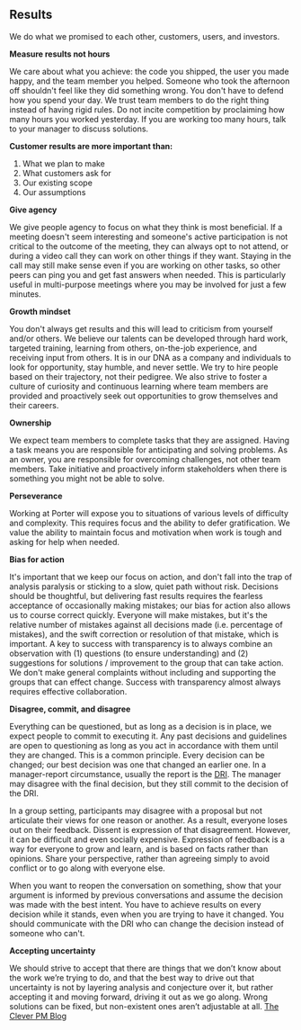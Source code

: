 ## Results

We do what we promised to each other, customers, users, and investors.

**Measure results not hours**

We care about what you achieve: the code you shipped, the user you made happy, and the team member you helped. Someone who took the afternoon off shouldn't feel like they did something wrong. You don't have to defend how you spend your day. We trust team members to do the right thing instead of having rigid rules. Do not incite competition by proclaiming how many hours you worked yesterday. If you are working too many hours, talk to your manager to discuss solutions.

**Customer results are more important than:**

1. What we plan to make
2. What customers ask for
3. Our existing scope
4. Our assumptions

**Give agency**

We give people agency to focus on what they think is most beneficial. If a meeting doesn't seem interesting and someone's active participation is not critical to the outcome of the meeting, they can always opt to not attend, or during a video call they can work on other things if they want. Staying in the call may still make sense even if you are working on other tasks, so other peers can ping you and get fast answers when needed. This is particularly useful in multi-purpose meetings where you may be involved for just a few minutes.

**Growth mindset**

You don't always get results and this will lead to criticism from yourself and/or others. We believe our talents can be developed through hard work, targeted training, learning from others, on-the-job experience, and receiving input from others. It is in our DNA as a company and individuals to look for opportunity, stay humble, and never settle. We try to hire people based on their trajectory, not their pedigree. We also strive to foster a culture of curiosity and continuous learning where team members are provided and proactively seek out opportunities to grow themselves and their careers.

**Ownership**

We expect team members to complete tasks that they are assigned. Having a task means you are responsible for anticipating and solving problems. As an owner, you are responsible for overcoming challenges, not other team members. Take initiative and proactively inform stakeholders when there is something you might not be able to solve.

**Perseverance**

Working at Porter will expose you to situations of various levels of difficulty and complexity. This requires focus and the ability to defer gratification. We value the ability to maintain focus and motivation when work is tough and asking for help when needed.

**Bias for action**

It's important that we keep our focus on action, and don't fall into the trap of analysis paralysis or sticking to a slow, quiet path without risk. Decisions should be thoughtful, but delivering fast results requires the fearless acceptance of occasionally making mistakes; our bias for action also allows us to course correct quickly. Everyone will make mistakes, but it's the relative number of mistakes against all decisions made (i.e. percentage of mistakes), and the swift correction or resolution of that mistake, which is important. A key to success with transparency is to always combine an observation with (1) questions (to ensure understanding) and (2) suggestions for solutions / improvement to the group that can take action. We don't make general complaints without including and supporting the groups that can effect change. Success with transparency almost always requires effective collaboration.

**Disagree, commit, and disagree**

Everything can be questioned, but as long as a decision is in place, we expect people to commit to executing it. Any past decisions and guidelines are open to questioning as long as you act in accordance with them until they are changed. This is a common principle. Every decision can be changed; our best decision was one that changed an earlier one. In a manager-report circumstance, usually the report is the [DRI](https://about.gitlab.com/handbook/people-group/directly-responsible-individuals/). The manager may disagree with the final decision, but they still commit to the decision of the DRI.

In a group setting, participants may disagree with a proposal but not articulate their views for one reason or another. As a result, everyone loses out on their feedback. Dissent is expression of that disagreement. However, it can be difficult and even socially expensive. Expression of feedback is a way for everyone to grow and learn, and is based on facts rather than opinions. Share your perspective, rather than agreeing simply to avoid conflict or to go along with everyone else.

When you want to reopen the conversation on something, show that your argument is informed by previous conversations and assume the decision was made with the best intent. You have to achieve results on every decision while it stands, even when you are trying to have it changed. You should communicate with the DRI who can change the decision instead of someone who can't.

**Accepting uncertainty**

We should strive to accept that there are things that we don’t know about the work we’re trying to do, and that the best way to drive out that uncertainty is not by layering analysis and conjecture over it, but rather accepting it and moving forward, driving it out as we go along. Wrong solutions can be fixed, but non-existent ones aren’t adjustable at all. [The Clever PM Blog](https://www.cleverpm.com/2018/08/23/accepting-uncertainty-is-the-key-to-agility/)